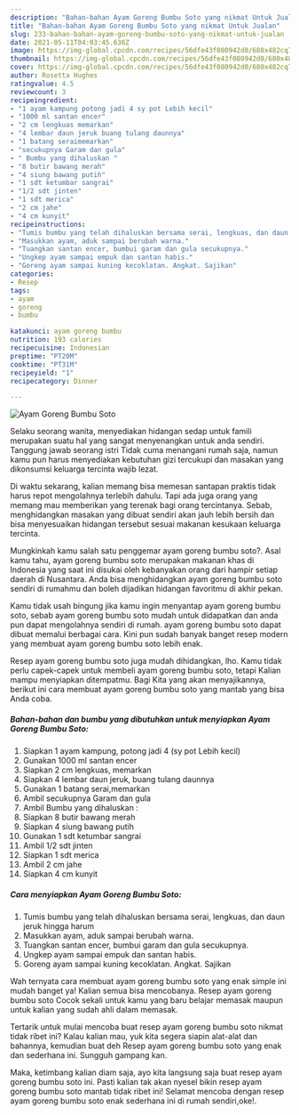 ```yaml
---
description: "Bahan-bahan Ayam Goreng Bumbu Soto yang nikmat Untuk Jualan"
title: "Bahan-bahan Ayam Goreng Bumbu Soto yang nikmat Untuk Jualan"
slug: 233-bahan-bahan-ayam-goreng-bumbu-soto-yang-nikmat-untuk-jualan
date: 2021-05-11T04:03:45.636Z
image: https://img-global.cpcdn.com/recipes/56dfe43f080942d0/680x482cq70/ayam-goreng-bumbu-soto-foto-resep-utama.jpg
thumbnail: https://img-global.cpcdn.com/recipes/56dfe43f080942d0/680x482cq70/ayam-goreng-bumbu-soto-foto-resep-utama.jpg
cover: https://img-global.cpcdn.com/recipes/56dfe43f080942d0/680x482cq70/ayam-goreng-bumbu-soto-foto-resep-utama.jpg
author: Rosetta Hughes
ratingvalue: 4.5
reviewcount: 3
recipeingredient:
- "1 ayam kampung potong jadi 4 sy pot Lebih kecil"
- "1000 ml santan encer"
- "2 cm lengkuas memarkan"
- "4 lembar daun jeruk buang tulang daunnya"
- "1 batang seraimemarkan"
- "secukupnya Garam dan gula"
- " Bumbu yang dihaluskan "
- "8 butir bawang merah"
- "4 siung bawang putih"
- "1 sdt ketumbar sangrai"
- "1/2 sdt jinten"
- "1 sdt merica"
- "2 cm jahe"
- "4 cm kunyit"
recipeinstructions:
- "Tumis bumbu yang telah dihaluskan bersama serai, lengkuas, dan daun jeruk hingga harum"
- "Masukkan ayam, aduk sampai berubah warna."
- "Tuangkan santan encer, bumbui garam dan gula secukupnya."
- "Ungkep ayam sampai empuk dan santan habis."
- "Goreng ayam sampai kuning kecoklatan. Angkat. Sajikan"
categories:
- Resep
tags:
- ayam
- goreng
- bumbu

katakunci: ayam goreng bumbu 
nutrition: 193 calories
recipecuisine: Indonesian
preptime: "PT20M"
cooktime: "PT31M"
recipeyield: "1"
recipecategory: Dinner

---
```



![Ayam Goreng Bumbu Soto](https://img-global.cpcdn.com/recipes/56dfe43f080942d0/680x482cq70/ayam-goreng-bumbu-soto-foto-resep-utama.jpg)

Selaku seorang wanita, menyediakan hidangan sedap untuk famili merupakan suatu hal yang sangat menyenangkan untuk anda sendiri. Tanggung jawab seorang istri Tidak cuma menangani rumah saja, namun kamu pun harus menyediakan kebutuhan gizi tercukupi dan masakan yang dikonsumsi keluarga tercinta wajib lezat.

Di waktu  sekarang, kalian memang bisa memesan santapan praktis tidak harus repot mengolahnya terlebih dahulu. Tapi ada juga orang yang memang mau memberikan yang terenak bagi orang tercintanya. Sebab, menghidangkan masakan yang dibuat sendiri akan jauh lebih bersih dan bisa menyesuaikan hidangan tersebut sesuai makanan kesukaan keluarga tercinta. 



Mungkinkah kamu salah satu penggemar ayam goreng bumbu soto?. Asal kamu tahu, ayam goreng bumbu soto merupakan makanan khas di Indonesia yang saat ini disukai oleh kebanyakan orang dari hampir setiap daerah di Nusantara. Anda bisa menghidangkan ayam goreng bumbu soto sendiri di rumahmu dan boleh dijadikan hidangan favoritmu di akhir pekan.

Kamu tidak usah bingung jika kamu ingin menyantap ayam goreng bumbu soto, sebab ayam goreng bumbu soto mudah untuk didapatkan dan anda pun dapat mengolahnya sendiri di rumah. ayam goreng bumbu soto dapat dibuat memalui berbagai cara. Kini pun sudah banyak banget resep modern yang membuat ayam goreng bumbu soto lebih enak.

Resep ayam goreng bumbu soto juga mudah dihidangkan, lho. Kamu tidak perlu capek-capek untuk membeli ayam goreng bumbu soto, tetapi Kalian mampu menyiapkan ditempatmu. Bagi Kita yang akan menyajikannya, berikut ini cara membuat ayam goreng bumbu soto yang mantab yang bisa Anda coba.

<!--inarticleads1-->

##### Bahan-bahan dan bumbu yang dibutuhkan untuk menyiapkan Ayam Goreng Bumbu Soto:

1. Siapkan 1 ayam kampung, potong jadi 4 (sy pot Lebih kecil)
1. Gunakan 1000 ml santan encer
1. Siapkan 2 cm lengkuas, memarkan
1. Siapkan 4 lembar daun jeruk, buang tulang daunnya
1. Gunakan 1 batang serai,memarkan
1. Ambil secukupnya Garam dan gula
1. Ambil  Bumbu yang dihaluskan :
1. Siapkan 8 butir bawang merah
1. Siapkan 4 siung bawang putih
1. Gunakan 1 sdt ketumbar sangrai
1. Ambil 1/2 sdt jinten
1. Siapkan 1 sdt merica
1. Ambil 2 cm jahe
1. Siapkan 4 cm kunyit




<!--inarticleads2-->

##### Cara menyiapkan Ayam Goreng Bumbu Soto:

1. Tumis bumbu yang telah dihaluskan bersama serai, lengkuas, dan daun jeruk hingga harum
1. Masukkan ayam, aduk sampai berubah warna.
1. Tuangkan santan encer, bumbui garam dan gula secukupnya.
1. Ungkep ayam sampai empuk dan santan habis.
1. Goreng ayam sampai kuning kecoklatan. Angkat. Sajikan




Wah ternyata cara membuat ayam goreng bumbu soto yang enak simple ini mudah banget ya! Kalian semua bisa mencobanya. Resep ayam goreng bumbu soto Cocok sekali untuk kamu yang baru belajar memasak maupun untuk kalian yang sudah ahli dalam memasak.

Tertarik untuk mulai mencoba buat resep ayam goreng bumbu soto nikmat tidak ribet ini? Kalau kalian mau, yuk kita segera siapin alat-alat dan bahannya, kemudian buat deh Resep ayam goreng bumbu soto yang enak dan sederhana ini. Sungguh gampang kan. 

Maka, ketimbang kalian diam saja, ayo kita langsung saja buat resep ayam goreng bumbu soto ini. Pasti kalian tak akan nyesel bikin resep ayam goreng bumbu soto mantab tidak ribet ini! Selamat mencoba dengan resep ayam goreng bumbu soto enak sederhana ini di rumah sendiri,oke!.

